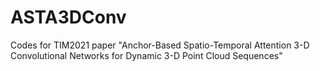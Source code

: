 # ASTA3DConv
Codes for TIM2021 paper "Anchor-Based Spatio-Temporal Attention 3-D Convolutional Networks for Dynamic 3-D Point Cloud Sequences"
